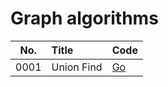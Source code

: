 # Graph algorithms

| No.  | Title        | Code                      |
|:----:|:-------------|:--------------------------|
| 0001 | Union Find   | [Go](union_find.go)       |


